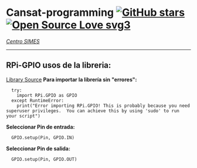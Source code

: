 # Cansat-programming [![GitHub stars](https://img.shields.io/github/stars/Naereen/StrapDown.js.svg?style=social&label=Star&maxAge=2592000)](https://GitHub.com/Cxrloskenobi/CanSat-programming/) [![Open Source Love svg3](https://badges.frapsoft.com/os/v3/open-source.svg?v=103)](https://github.com/ellerbrock/open-source-badges/)

*[Centro SIMES](https://aeroespacial.centrosimes.cl/)*

---

## RPi-GPIO usos de la libreria:
 [Library Source](https://sourceforge.net/p/raspberry-gpio-python/wiki/BasicUsage/)
  **Para importar la librería sin "errores":**
```
  try:
    import RPi.GPIO as GPIO
  except RuntimeError:
    print("Error importing RPi.GPIO! This is probably because you need superuser privileges.  You can achieve this by using 'sudo' to run your script")
```
  **Seleccionar Pin de entrada:**
```
  GPIO.setup(Pin, GPIO.IN)
```
  **Seleccionar Pin de salida:**
```
  GPIO.setup(Pin, GPIO.OUT)
```
